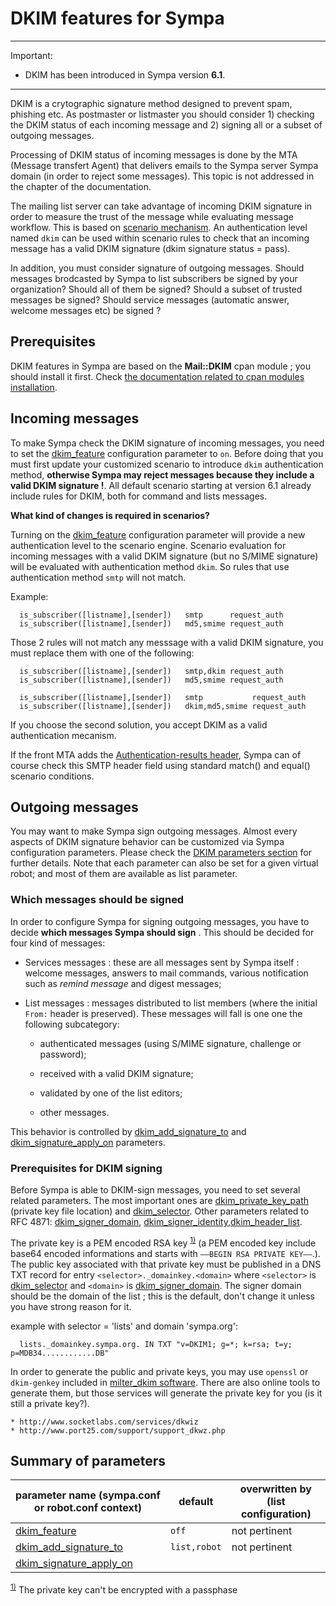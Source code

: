 DKIM features for Sympa
=======================

----
Important:

* DKIM has been introduced in Sympa version **6.1**.

----

DKIM is a crytographic signature method designed to prevent spam, phishing etc. As postmaster or listmaster you should consider 1) checking the DKIM status of each incoming message and 2) signing all or a subset of outgoing messages.

Processing of DKIM status of incoming messages is done by the MTA (Message transfert Agent) that delivers emails to the Sympa server Sympa domain (in order to reject some messages). This topic is not addressed in the chapter of the documentation.

The mailing list server can take advantage of incoming DKIM signature in order to measure the trust of the message while evaluating message workflow. This is based on [scenario mechanism](/manual/authorization-scenarios). An authentication level named `dkim` can be used within scenario rules to check that an incoming message has a valid DKIM signature (dkim signature status = pass).

In addition, you must consider signature of outgoing messages. Should messages brodcasted by Sympa to list subscribers be signed by your organization? Should all of them be signed? Should a subset of trusted messages be signed? Should service messages (automatic answer, welcome messages etc) be signed ?

Prerequisites
-------------

DKIM features in Sympa are based on the **Mail::DKIM** cpan module ; you should install it first. Check [the documentation related to cpan modules installation](/manual/installing-sympa#installing_perl_and_cpan_modules).

Incoming messages
-----------------

To make Sympa check the DKIM signature of incoming messages, you need to set the [dkim_feature](/manual/conf-parameters/part3) configuration parameter to `on`. Before doing that you must first update your customized scenario to introduce `dkim` authentication method, **otherwise Sympa may reject messages because they include a valid DKIM signature !**. All default scenario starting at version 6.1 already include rules for DKIM, both for command and lists messages.

**What kind of changes is required in scenarios?**

Turning on the [dkim_feature](/manual/conf-parameters/part3) configuration parameter will provide a new authentication level to the scenario engine. Scenario evaluation for incoming messages with a valid DKIM signature (but no S/MIME signature) will be evaluated with authentication method `dkim`. So rules that use authentication method `smtp` will not match.

Example:

``` code
  is_subscriber([listname],[sender])   smtp      request_auth
  is_subscriber([listname],[sender])   md5,smime request_auth
```

Those 2 rules will not match any messsage with a valid DKIM signature, you must replace them with one of the following:

``` code
  is_subscriber([listname],[sender])   smtp,dkim request_auth
  is_subscriber([listname],[sender])   md5,smime request_auth

  is_subscriber([listname],[sender])   smtp           request_auth
  is_subscriber([listname],[sender])   dkim,md5,smime request_auth
```

If you choose the second solution, you accept DKIM as a valid authentication mecanism.

If the front MTA adds the [Authentication-results header](http://www.ietf.org/rfc/rfc5451.txt), Sympa can of course check this SMTP header field using standard match() and equal() scenario conditions.

Outgoing messages
-----------------

You may want to make Sympa sign outgoing messages. Almost every aspects of DKIM signature behavior can be customized via Sympa configuration parameters. Please check the [DKIM parameters section](/manual_6.1/conf-parameters/part3#dkim) for further details. Note that each parameter can also be set for a given virtual robot; and most of them are available as list parameter.

### Which messages should be signed

In order to configure Sympa for signing outgoing messages, you have to decide **which messages Sympa should sign** . This should be decided for four kind of messages:

-   Services messages : these are all messages sent by Sympa itself : welcome messages, answers to mail commands, various notification such as *remind message* and digest messages;

-   List messages : messages distributed to list members (where the initial `From:` header is preserved). These messages will fall is one one the following subcategory:

    -   authenticated messages (using S/MIME signature, challenge or password);

    -   received with a valid DKIM signature;

    -   validated by one of the list editors;

    -   other messages.

This behavior is controlled by [dkim_add_signature_to](/manual_6.1/conf-parameters/part3#dkim_add_signature_to) and [dkim_signature_apply_on](/manual_6.1/conf-parameters/part3#dkim_signature_apply_on) parameters.

### Prerequisites for DKIM signing

Before Sympa is able to DKIM-sign messages, you need to set several related parameters. The most important ones are [dkim_private_key_path](/manual_6.1/conf-parameters/part3#dkim_private_key_path) (private key file location) and [dkim_selector](/manual_6.1/conf-parameters/part3#dkim_selector). Other parameters related to RFC 4871: [dkim_signer_domain](/manual_6.1/conf-parameters/part3#dkim_signer_domain), [dkim_signer_identity](/manual_6.1/conf-parameters/part3#dkim_signer_identity),[dkim_header_list](/manual_6.1/conf-parameters/part3#dkim_header_list).

The private key is a PEM encoded RSA key <sup><a href="#fn__1" id="fnt__1" class="fn_top">1)</a></sup> (a PEM encoded key include base64 encoded informations and starts with `—–BEGIN RSA PRIVATE KEY—–`.). The public key associated with that private key must be published in a DNS TXT record for entry `<selector>._domainkey.<domain>` where `<selector>` is [dkim_selector](/manual_6.1/conf-parameters/part3#dkim_selector) and `<domain>` is [dkim_signer_domain](/manual_6.1/conf-parameters/part3#dkim_signer_domain). The signer domain should be the domain of the list ; this is the default, don't change it unless you have strong reason for it.

example with selector = 'lists' and domain 'sympa.org':

``` code
  lists._domainkey.sympa.org. IN TXT "v=DKIM1; g=*; k=rsa; t=y; p=MDB34............DB"
```

In order to generate the public and private keys, you may use `openssl` or `dkim-genkey` included in [milter_dkim software](http://sourceforge.net/projects/dkim-milter/). There are also online tools to generate them, but those services will generate the private key for you (is it still a private key?).

``` code
* http://www.socketlabs.com/services/dkwiz
* http://www.port25.com/support/support_dkwz.php
```

Summary of parameters
---------------------

| parameter name (sympa.conf or robot.conf context) | default | overwritten by (list configuration) |
|---------------------------------------------------|---------|--------------|
| [dkim_feature](/manual_6.1/conf-parameters/part3#dkim_feature) | `off` | not pertinent |
| [dkim_add_signature_to](/manual_6.1/conf-parameters/part3#dkim_add_signature_to) | `list,robot` | not pertinent |
| [dkim_signature_apply_on](/manual_6.1/conf-parameters/part3#dkim_signature_apply_on) | | |

<sup><a href="#fnt__1" id="fn__1" class="fn_bot">1)</a></sup> The private key can't be encrypted with a passphase
